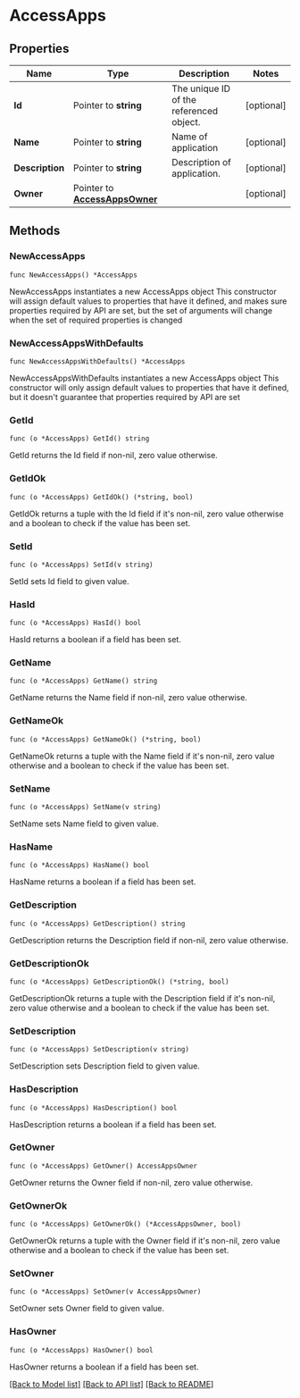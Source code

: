 # AccessApps

## Properties

Name | Type | Description | Notes
------------ | ------------- | ------------- | -------------
**Id** | Pointer to **string** | The unique ID of the referenced object. | [optional] 
**Name** | Pointer to **string** | Name of application | [optional] 
**Description** | Pointer to **string** | Description of application. | [optional] 
**Owner** | Pointer to [**AccessAppsOwner**](AccessAppsOwner.md) |  | [optional] 

## Methods

### NewAccessApps

`func NewAccessApps() *AccessApps`

NewAccessApps instantiates a new AccessApps object
This constructor will assign default values to properties that have it defined,
and makes sure properties required by API are set, but the set of arguments
will change when the set of required properties is changed

### NewAccessAppsWithDefaults

`func NewAccessAppsWithDefaults() *AccessApps`

NewAccessAppsWithDefaults instantiates a new AccessApps object
This constructor will only assign default values to properties that have it defined,
but it doesn't guarantee that properties required by API are set

### GetId

`func (o *AccessApps) GetId() string`

GetId returns the Id field if non-nil, zero value otherwise.

### GetIdOk

`func (o *AccessApps) GetIdOk() (*string, bool)`

GetIdOk returns a tuple with the Id field if it's non-nil, zero value otherwise
and a boolean to check if the value has been set.

### SetId

`func (o *AccessApps) SetId(v string)`

SetId sets Id field to given value.

### HasId

`func (o *AccessApps) HasId() bool`

HasId returns a boolean if a field has been set.

### GetName

`func (o *AccessApps) GetName() string`

GetName returns the Name field if non-nil, zero value otherwise.

### GetNameOk

`func (o *AccessApps) GetNameOk() (*string, bool)`

GetNameOk returns a tuple with the Name field if it's non-nil, zero value otherwise
and a boolean to check if the value has been set.

### SetName

`func (o *AccessApps) SetName(v string)`

SetName sets Name field to given value.

### HasName

`func (o *AccessApps) HasName() bool`

HasName returns a boolean if a field has been set.

### GetDescription

`func (o *AccessApps) GetDescription() string`

GetDescription returns the Description field if non-nil, zero value otherwise.

### GetDescriptionOk

`func (o *AccessApps) GetDescriptionOk() (*string, bool)`

GetDescriptionOk returns a tuple with the Description field if it's non-nil, zero value otherwise
and a boolean to check if the value has been set.

### SetDescription

`func (o *AccessApps) SetDescription(v string)`

SetDescription sets Description field to given value.

### HasDescription

`func (o *AccessApps) HasDescription() bool`

HasDescription returns a boolean if a field has been set.

### GetOwner

`func (o *AccessApps) GetOwner() AccessAppsOwner`

GetOwner returns the Owner field if non-nil, zero value otherwise.

### GetOwnerOk

`func (o *AccessApps) GetOwnerOk() (*AccessAppsOwner, bool)`

GetOwnerOk returns a tuple with the Owner field if it's non-nil, zero value otherwise
and a boolean to check if the value has been set.

### SetOwner

`func (o *AccessApps) SetOwner(v AccessAppsOwner)`

SetOwner sets Owner field to given value.

### HasOwner

`func (o *AccessApps) HasOwner() bool`

HasOwner returns a boolean if a field has been set.


[[Back to Model list]](../README.md#documentation-for-models) [[Back to API list]](../README.md#documentation-for-api-endpoints) [[Back to README]](../README.md)


